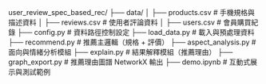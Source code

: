 user_review_spec_based_rec/
├── data/
│   ├── products.csv          # 手機規格與描述資料
│   ├── reviews.csv           # 使用者評論資料
│   ├── users.csv             # 會員購買紀錄
├── config.py                 # 資料路徑控制設定
├── load_data.py              # 載入與預處理資料
├── recommend.py              # 推薦主邏輯（規格 + 評價）
├── aspect_analysis.py        # 面向與情緒分析模組
├── explain.py                # 結果解釋模組（推薦理由）
├── graph_export.py           # 推薦理由圖譜 NetworkX 輸出
├── demo.ipynb                # 互動式展示與測試範例
